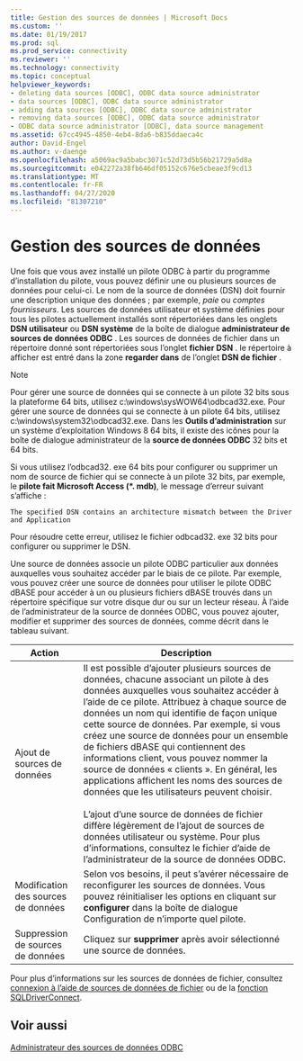 ```yaml
---
title: Gestion des sources de données | Microsoft Docs
ms.custom: ''
ms.date: 01/19/2017
ms.prod: sql
ms.prod_service: connectivity
ms.reviewer: ''
ms.technology: connectivity
ms.topic: conceptual
helpviewer_keywords:
- deleting data sources [ODBC], ODBC data source administrator
- data sources [ODBC], ODBC data source administrator
- adding data sources [ODBC], ODBC data source administrator
- removing data sources [ODBC], ODBC data source administrator
- ODBC data source administrator [ODBC], data source management
ms.assetid: 67cc4945-4850-4eb4-8da6-b835ddaeca4c
author: David-Engel
ms.author: v-daenge
ms.openlocfilehash: a5069ac9a5babc3071c52d73d5b56b21729a5d8a
ms.sourcegitcommit: e042272a38fb646df05152c676e5cbeae3f9cd13
ms.translationtype: MT
ms.contentlocale: fr-FR
ms.lasthandoff: 04/27/2020
ms.locfileid: "81307210"
---
```

# <a name="managing-data-sources"></a>Gestion des sources de données
Une fois que vous avez installé un pilote ODBC à partir du programme d’installation du pilote, vous pouvez définir une ou plusieurs sources de données pour celui-ci. Le nom de la source de données (DSN) doit fournir une description unique des données ; par exemple, *paie* ou *comptes fournisseurs*. Les sources de données utilisateur et système définies pour tous les pilotes actuellement installés sont répertoriées dans les onglets **DSN utilisateur** ou **DSN système** de la boîte de dialogue **administrateur de sources de données ODBC** . Les sources de données de fichier dans un répertoire donné sont répertoriées sous l’onglet **fichier DSN** . le répertoire à afficher est entré dans la zone **regarder dans** de l’onglet **DSN de fichier** .  
  
> [!NOTE]  
>  Pour gérer une source de données qui se connecte à un pilote 32 bits sous la plateforme 64 bits, utilisez c:\windows\sysWOW64\odbcad32.exe. Pour gérer une source de données qui se connecte à un pilote 64 bits, utilisez c:\windows\system32\odbcad32.exe. Dans les **Outils d’administration** sur un système d’exploitation Windows 8 64 bits, il existe des icônes pour la boîte de dialogue administrateur de la **source de données ODBC** 32 bits et 64 bits.  
  
 Si vous utilisez l’odbcad32. exe 64 bits pour configurer ou supprimer un nom de source de fichier qui se connecte à un pilote 32 bits, par exemple, le **pilote fait Microsoft Access (\*. mdb)**, le message d’erreur suivant s’affiche :  
  
```  
The specified DSN contains an architecture mismatch between the Driver and Application  
```  
  
 Pour résoudre cette erreur, utilisez le fichier odbcad32. exe 32 bits pour configurer ou supprimer le DSN.  
  
 Une source de données associe un pilote ODBC particulier aux données auxquelles vous souhaitez accéder par le biais de ce pilote. Par exemple, vous pouvez créer une source de données pour utiliser le pilote ODBC dBASE pour accéder à un ou plusieurs fichiers dBASE trouvés dans un répertoire spécifique sur votre disque dur ou sur un lecteur réseau. À l’aide de l’administrateur de la source de données ODBC, vous pouvez ajouter, modifier et supprimer des sources de données, comme décrit dans le tableau suivant.  
  
|Action|Description|  
|------------|-----------------|  
|Ajout de sources de données|Il est possible d’ajouter plusieurs sources de données, chacune associant un pilote à des données auxquelles vous souhaitez accéder à l’aide de ce pilote. Attribuez à chaque source de données un nom qui identifie de façon unique cette source de données. Par exemple, si vous créez une source de données pour un ensemble de fichiers dBASE qui contiennent des informations client, vous pouvez nommer la source de données « clients ». En général, les applications affichent les noms des sources de données que les utilisateurs peuvent choisir.<br /><br /> L’ajout d’une source de données de fichier diffère légèrement de l’ajout de sources de données utilisateur ou système. Pour plus d’informations, consultez le fichier d’aide de l’administrateur de la source de données ODBC.|  
|Modification des sources de données|Selon vos besoins, il peut s’avérer nécessaire de reconfigurer les sources de données. Vous pouvez réinitialiser les options en cliquant sur **configurer** dans la boîte de dialogue Configuration de n’importe quel pilote.|  
|Suppression de sources de données|Cliquez sur **supprimer** après avoir sélectionné une source de données.|  
  
 Pour plus d’informations sur les sources de données de fichier, consultez [connexion à l’aide de sources de données de fichier](../../odbc/reference/develop-app/connecting-using-file-data-sources.md) ou de la [fonction SQLDriverConnect](../../odbc/reference/syntax/sqldriverconnect-function.md).  
  
## <a name="see-also"></a>Voir aussi  
 [Administrateur des sources de données ODBC](../../odbc/admin/odbc-data-source-administrator.md)
